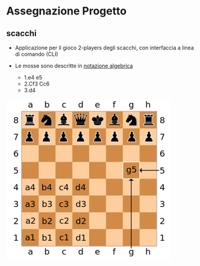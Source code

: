 # Assegnazione Progetto

## scacchi
* Applicazione per il gioco 2-players degli scacchi, con interfaccia a linea di comando (CLI)

* Le mosse sono descritte in [notazione algebrica](https://it.wikipedia.org/wiki/Notazione_algebrica)
	- 1.e4 e5
	- 2.Cf3 Cc6
	- 3.d4

![ultima_slide_presentazione_corso](./res/img/ultima_slide_presentazione_corso.png)